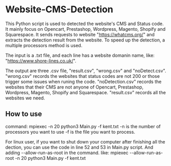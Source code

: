 # Website-CMS-Detection

This Python script is used to detected the website's CMS and Status code. It mainly focus on Opencart, Prestashop, Wordpress, Magento, Shopify and Squarespace. It sends requests to website "https://whatcms.org/" and extracts the detection result from the website. To speed up the detection, a multiple processors method is used.

The input is a .txt file, and each line has a website domanin name, like: "https://www.shore-lines.co.uk/".

The output are three .csv file, "result.csv", "wrong.csv" and "noDetect.csv". "wrong.csv" records the websites that status codes are not 200 or those trigger some issues when runing the code. "noDetection.csv" records the websites that their CMS are not anyone of Opencart, Prestashop, Wordpress, Magento, Shopify and Squarespace. "result.csv"  records all the websites we need.

## How to use
command:
mpiexec -n 20 python3 Main.py -f kent.txt
-n is the number of processors you want to use
-f is the file you want to process.

For linux user, if you want to shut down your computer after finishing all the dection, you can use the code in line 52 and 53 in Main.py script. And adding --allow-run-as-root in the command. like:
mpiexec --allow-run-as-root -n 20 python3 Main.py -f kent.txt
